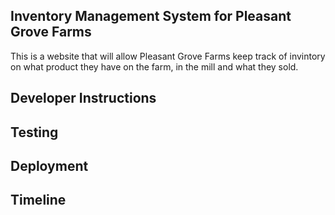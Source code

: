 ## Inventory Management System for Pleasant Grove Farms

This is a website that will allow Pleasant Grove Farms keep track of invintory on what product they have on the farm, in the mill and what they sold.

## Developer Instructions

## Testing 

## Deployment

## Timeline

